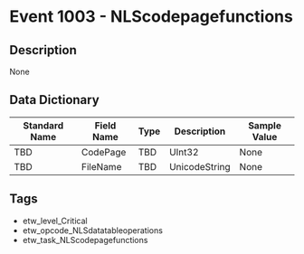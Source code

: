 # Event 1003 - NLScodepagefunctions

## Description
None

## Data Dictionary
|Standard Name|Field Name|Type|Description|Sample Value|
|---|---|---|---|---|
|TBD|CodePage|TBD|UInt32|None|None|
|TBD|FileName|TBD|UnicodeString|None|None|

## Tags
* etw_level_Critical
* etw_opcode_NLSdatatableoperations
* etw_task_NLScodepagefunctions